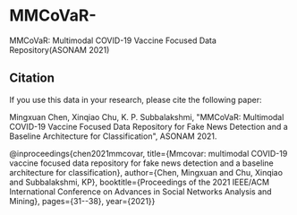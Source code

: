 # MMCoVaR-
MMCoVaR: Multimodal COVID-19 Vaccine Focused Data Repository(ASONAM 2021)

## Citation 

If you use this data in your research, please cite the following paper:

Mingxuan Chen, Xinqiao Chu, K. P. Subbalakshmi, "MMCoVaR: Multimodal COVID-19 Vaccine Focused Data Repository for Fake News Detection and a Baseline Architecture for Classification", ASONAM 2021.

  @inproceedings{chen2021mmcovar,
  title={Mmcovar: multimodal COVID-19 vaccine focused data repository for fake news detection and a baseline architecture for classification},
  author={Chen, Mingxuan and Chu, Xinqiao and Subbalakshmi, KP},
  booktitle={Proceedings of the 2021 IEEE/ACM International Conference on Advances in Social Networks Analysis and Mining},
  pages={31--38},
  year={2021}}
